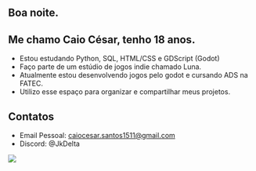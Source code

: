 ## Boa noite.

## Me chamo Caio César, tenho 18 anos.

- Estou estudando Python, SQL, HTML/CSS e GDScript (Godot)
- Faço parte de um estúdio de jogos indie chamado Luna.
- Atualmente estou desenvolvendo jogos pelo godot e cursando ADS na FATEC.
- Utilizo esse espaço para organizar e compartilhar meus projetos.

## Contatos

- Email Pessoal: caiocesar.santos1511@gmail.com
- Discord: @JkDelta

![](https://media1.tenor.com/m/cBD0C0fhgDEAAAAC/higuruma-jjk.gif)
